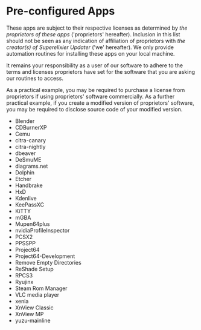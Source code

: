 # Pre-configured Apps

These apps are subject to their respective licenses as determined by _the proprietors of these apps_ ('proprietors' hereafter).
Inclusion in this list should not be seen as any indication of affiliation of proprietors with _the creator(s) of Superelixier Updater_ ('we' hereafter).
We only provide automation routines for installing these apps on your local machine.

It remains your responsibility as a user of our software to adhere to the terms and licenses proprietors have set for the software that you are asking our routines to access.

As a practical example, you may be required to purchase a license from proprietors if using proprietors' software commercially.
As a further practical example, if you create a modified version of proprietors' software, you may be required to disclose source code of your modified version.
- Blender
- CDBurnerXP
- Cemu
- citra-canary
- citra-nightly
- dbeaver
- DeSmuME
- diagrams.net
- Dolphin
- Etcher
- Handbrake
- HxD
- Kdenlive
- KeePassXC
- KiTTY
- mGBA
- Mupen64plus
- nvidiaProfileInspector
- PCSX2
- PPSSPP
- Project64
- Project64-Development
- Remove Empty Directories
- ReShade Setup
- RPCS3
- Ryujinx
- Steam Rom Manager
- VLC media player
- xenia
- XnView Classic
- XnView MP
- yuzu-mainline